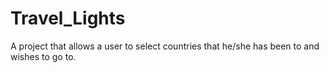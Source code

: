 # Travel_Lights
A project that allows a user to select countries that he/she has been to and wishes to go to.
